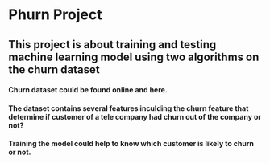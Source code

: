 # Phurn Project
## This project is about training and testing machine learning model using two algorithms on the churn dataset
#### Churn dataset could be found online and here.
#### The dataset contains several features inculding the churn feature that determine if customer of a tele company had churn out of the company or not? 
#### Training the model could help to know which customer is likely to churn or not.
